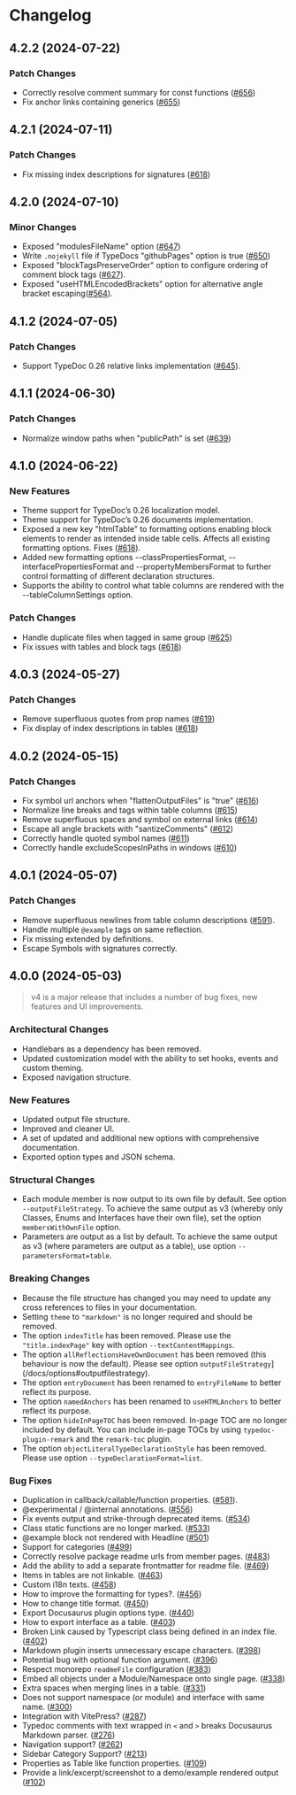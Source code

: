 # Changelog

## 4.2.2 (2024-07-22)

### Patch Changes

- Correctly resolve comment summary for const functions ([#656](https://github.com/typedoc2md/typedoc-plugin-markdown/issues/656))
- Fix anchor links containing generics ([#655](https://github.com/typedoc2md/typedoc-plugin-markdown/issues/655))

## 4.2.1 (2024-07-11)

### Patch Changes

- Fix missing index descriptions for signatures ([#618](https://github.com/typedoc2md/typedoc-plugin-markdown/issues/618))

## 4.2.0 (2024-07-10)

### Minor Changes

- Exposed "modulesFileName" option ([#647](https://github.com/typedoc2md/typedoc-plugin-markdown/issues/647))
- Write `.nojekyll` file if TypeDocs "githubPages" option is true ([#650](https://github.com/typedoc2md/typedoc-plugin-markdown/issues/650))
- Exposed "blockTagsPreserveOrder" option to configure ordering of comment block tags ([#627](https://github.com/typedoc2md/typedoc-plugin-markdown/issues/627)).
- Exposed "useHTMLEncodedBrackets" option for alternative angle bracket escaping([#564](https://github.com/typedoc2md/typedoc-plugin-markdown/issues/564)).

## 4.1.2 (2024-07-05)

### Patch Changes

- Support TypeDoc 0.26 relative links implementation ([#645](https://github.com/typedoc2md/typedoc-plugin-markdown/issues/645)).

## 4.1.1 (2024-06-30)

### Patch Changes

- Normalize window paths when "publicPath" is set ([#639](https://github.com/typedoc2md/typedoc-plugin-markdown/issues/639))

## 4.1.0 (2024-06-22)

### New Features

- Theme support for TypeDoc’s 0.26 localization model.
- Theme support for TypeDoc’s 0.26 documents implementation.
- Exposed a new key "htmlTable" to formatting options enabling block elements to render as intended inside table cells. Affects all existing formatting options. Fixes ([#618](https://github.com/typedoc2md/typedoc-plugin-markdown/issues/618)).
- Added new formatting options --classPropertiesFormat, --interfacePropertiesFormat and --propertyMembersFormat to further control formatting of different declaration structures.
- Supports the ability to control what table columns are rendered with the --tableColumnSettings option.

### Patch Changes

- Handle duplicate files when tagged in same group ([#625](https://github.com/typedoc2md/typedoc-plugin-markdown/issues/625))
- Fix issues with tables and block tags ([#618](https://github.com/typedoc2md/typedoc-plugin-markdown/issues/618))

## 4.0.3 (2024-05-27)

### Patch Changes

- Remove superfluous quotes from prop names ([#619](https://github.com/typedoc2md/typedoc-plugin-markdown/issues/619))
- Fix display of index descriptions in tables ([#618](https://github.com/typedoc2md/typedoc-plugin-markdown/issues/618))

## 4.0.2 (2024-05-15)

### Patch Changes

- Fix symbol url anchors when "flattenOutputFiles" is "true" ([#616](https://github.com/typedoc2md/typedoc-plugin-markdown/issues/616))
- Normalize line breaks and tags within table columns ([#615](https://github.com/typedoc2md/typedoc-plugin-markdown/issues/615))
- Remove superfluous spaces and symbol on external links ([#614](https://github.com/typedoc2md/typedoc-plugin-markdown/issues/614))
- Escape all angle brackets with "santizeComments" ([#612](https://github.com/typedoc2md/typedoc-plugin-markdown/issues/612))
- Correctly handle quoted symbol names ([#611](https://github.com/typedoc2md/typedoc-plugin-markdown/issues/611))
- Correctly handle excludeScopesInPaths in windows ([#610](https://github.com/typedoc2md/typedoc-plugin-markdown/issues/610))

## 4.0.1 (2024-05-07)

### Patch Changes

- Remove superfluous newlines from table column descriptions ([#591](https://github.com/typedoc2md/typedoc-plugin-markdown/issues/591)).
- Handle multiple `@example` tags on same reflection.
- Fix missing extended by definitions.
- Escape Symbols with signatures correctly.

## 4.0.0 (2024-05-03)

> v4 is a major release that includes a number of bug fixes, new features and UI improvements.

### Architectural Changes

- Handlebars as a dependency has been removed.
- Updated customization model with the ability to set hooks, events and custom theming.
- Exposed navigation structure.

### New Features

- Updated output file structure.
- Improved and cleaner UI.
- A set of updated and additional new options with comprehensive documentation.
- Exported option types and JSON schema.

### Structural Changes

- Each module member is now output to its own file by default. See option `--outputFileStrategy`. To achieve the same output as v3 (whereby only Classes, Enums and Interfaces have their own file), set the option `membersWithOwnFile` option.
- Parameters are output as a list by default. To achieve the same output as v3 (where parameters are output as a table), use option `--parametersFormat=table`.

### Breaking Changes

- Because the file structure has changed you may need to update any cross references to files in your documentation.
- Setting `theme` to `"markdown"` is no longer required and should be removed.
- The option `indexTitle` has been removed. Please use the `"title.indexPage"` key with option `--textContentMappings`.
- The option `allReflectionsHaveOwnDocument` has been removed (this behaviour is now the default). Please see option `outputFileStrategy`](/docs/options#outputfilestrategy).
- The option `entryDocument` has been renamed to `entryFileName` to better reflect its purpose.
- The option `namedAnchors` has been renamed to `useHTMLAnchors` to better reflect its purpose.
- The option `hideInPageTOC` has been removed. In-page TOC are no longer included by default. You can include in-page TOCs by using `typedoc-plugin-remark` and the `remark-toc` plugin.
- The option `objectLiteralTypeDeclarationStyle` has been removed. Please use option `--typeDeclarationFormat=list`.

### Bug Fixes

- Duplication in callback/callable/function properties. ([#581](https://github.com/typedoc2md/typedoc-plugin-markdown/issues/581)).
- @experimental / @internal annotations. ([#556](https://github.com/typedoc2md/typedoc-plugin-markdown/issues/556))
- Fix events output and strike-through deprecated items. ([#534](https://github.com/typedoc2md/typedoc-plugin-markdown/issues/534))
- Class static functions are no longer marked. ([#533](https://github.com/typedoc2md/typedoc-plugin-markdown/issues/533))
- @example block not rendered with Headline ([#501](https://github.com/typedoc2md/typedoc-plugin-markdown/issues/501))
- Support for categories ([#499](https://github.com/typedoc2md/typedoc-plugin-markdown/issues/499))
- Correctly resolve package readme urls from member pages. ([#483](https://github.com/typedoc2md/typedoc-plugin-markdown/issues/483))
- Add the ability to add a separate frontmatter for readme file. ([#469](https://github.com/typedoc2md/typedoc-plugin-markdown/issues/469))
- Items in tables are not linkable. ([#463](https://github.com/typedoc2md/typedoc-plugin-markdown/issues/463))
- Custom i18n texts. ([#458](https://github.com/typedoc2md/typedoc-plugin-markdown/issues/458))
- How to improve the formatting for types?. ([#456](https://github.com/typedoc2md/typedoc-plugin-markdown/issues/456))
- How to change title format. ([#450](https://github.com/typedoc2md/typedoc-plugin-markdown/issues/450))
- Export Docusaurus plugin options type. ([#440](https://github.com/typedoc2md/typedoc-plugin-markdown/issues/440))
- How to export interface as a table. ([#403](https://github.com/typedoc2md/typedoc-plugin-markdown/issues/403))
- Broken Link caused by Typescript class being defined in an index file. ([#402](https://github.com/typedoc2md/typedoc-plugin-markdown/issues/403))
- Markdown plugin inserts unnecessary escape characters. ([#398](https://github.com/typedoc2md/typedoc-plugin-markdown/issues/398))
- Potential bug with optional function argument. ([#396](https://github.com/typedoc2md/typedoc-plugin-markdown/issues/396))
- Respect monorepo `readmeFile` configuration ([#383](https://github.com/typedoc2md/typedoc-plugin-markdown/issues/383))
- Embed all objects under a Module/Namespace onto single page. ([#338](https://github.com/typedoc2md/typedoc-plugin-markdown/issues/338))
- Extra spaces when merging lines in a table. ([#331](https://github.com/typedoc2md/typedoc-plugin-markdown/issues/331))
- Does not support namespace (or module) and interface with same name. ([#300](https://github.com/typedoc2md/typedoc-plugin-markdown/issues/300))
- Integration with VitePress? ([#287](https://github.com/typedoc2md/typedoc-plugin-markdown/issues/287))
- Typedoc comments with text wrapped in `<` and `>` breaks Docusaurus Markdown parser. ([#276](https://github.com/typedoc2md/typedoc-plugin-markdown/issues/276))
- Navigation support? ([#262](https://github.com/typedoc2md/typedoc-plugin-markdown/issues/262))
- Sidebar Category Support? ([#213](https://github.com/typedoc2md/typedoc-plugin-markdown/issues/213))
- Properties as Table like function properties. ([#109](https://github.com/typedoc2md/typedoc-plugin-markdown/issues/109))
- Provide a link/excerpt/screenshot to a demo/example rendered output ([#102](https://github.com/typedoc2md/typedoc-plugin-markdown/issues/102))

